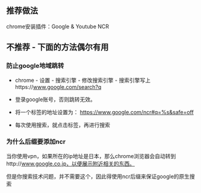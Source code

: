 ## 推荐做法

chrome安装插件：Google & Youtube NCR

## 不推荐 - 下面的方法偶尔有用

### 防止google地域跳转

- chrome - 设置 - 搜索引擎 - 修改搜索引擎 - 搜索引擎写上https://www.google.com/search?q

- 登录google账号，否则跳转无效。

- 将一个标签的地址设置为： https://www.google.com/ncr#q=%s&safe=off 

- 每次使用搜索，就点击标签，再进行搜索

### 为什么后缀要添加ncr

当你使用vpn，如果所在的ip地址是日本，那么chrome浏览器会自动转到http://www.google.co.jp，以便展示附近相关的东西。

但是你搜索技术问题，并不需要这个，因此得使用ncr后缀来保证google的原生搜索




